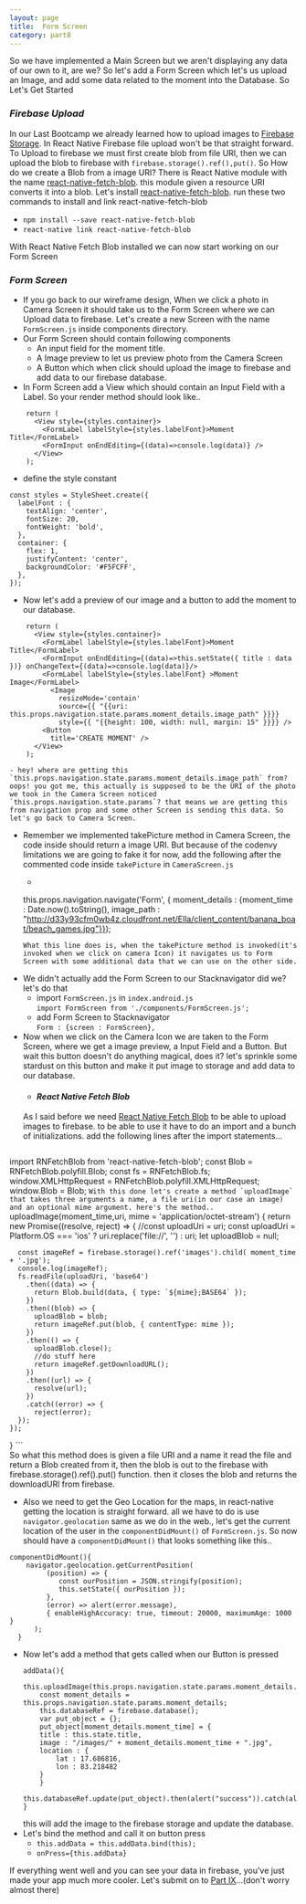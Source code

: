 ```yaml
---
layout: page
title:  Form Screen
category: part8
---
```


So we have implemented a Main Screen but we aren't displaying any data of our own to it, are we? So let's add a Form Screen which let's us upload an Image, and add some data related to the moment into the Database. So Let's Get Started

### _Firebase Upload_
In our Last Bootcamp we already learned how to upload images to [Firebase Storage](https://firebase.google.com/docs/storage/). In React Native Firebase file upload won't be that straight forward. To Upload to firebase we must first create blob from file URI, then we can upload the blob to firebase with `firebase.storage().ref(),put()`. So How do we create a Blob from a image URI? There is React Native module with the name [react-native-fetch-blob](https://github.com/wkh237/react-native-fetch-blob). this module given a resource URI converts it into a blob. Let's install 
[react-native-fetch-blob](https://github.com/wkh237/react-native-fetch-blob). run these two commands to install and link react-native-fetch-blob  
* `npm install --save react-native-fetch-blob`
* `react-native link react-native-fetch-blob`  
 
With React Native Fetch Blob installed we can now start working on our Form Screen  

### _Form Screen_  
* If you go back to our wireframe design, When we click a photo in Camera Screen it should take us to the Form Screen where we can Upload data to firebase. Let's create a new Screen with the name `FormScreen.js` inside components directory.
* Our Form Screen should contain following components
	- An input field for the moment title.
	- A Image preview to let us preview photo from the Camera Screen
	- A Button which when click should upload the image to firebase and add data to our firebase database.
* In Form Screen add a View which should contain an Input Field with a Label. So your render method should look like..
```
    return (
      <View style={styles.container}>
        <FormLabel labelStyle={styles.labelFont}>Moment Title</FormLabel>
        <FormInput onEndEditing={(data)=>console.log(data)} />
      </View>
    );
```
* define the style constant
```
const styles = StyleSheet.create({
  labelFont : {
    textAlign: 'center',
    fontSize: 20,
    fontWeight: 'bold',
  },
  container: {
    flex: 1,
    justifyContent: 'center',
    backgroundColor: '#F5FCFF',
  },
});
```
* Now let's add a preview of our image and a button to add the moment to our database.
```
    return (
      <View style={styles.container}>
        <FormLabel labelStyle={styles.labelFont}>Moment Title</FormLabel>
        <FormInput onEndEditing={(data)=>this.setState({ title : data })} onChangeText={(data)=>console.log(data)}/>
        <FormLabel labelStyle={styles.labelFont} >Moment Image</FormLabel>
          <Image
            resizeMode='contain'
            source={{ "{{uri: this.props.navigation.state.params.moment_details.image_path" }}}}
            style={{ "{{height: 100, width: null, margin: 15" }}}} />
        <Button
          title='CREATE MOMENT' />
      </View>
    );
```
	- hey! where are getting this `this.props.navigation.state.params.moment_details.image_path` from?  
	oops! you got me, this actually is supposed to be the URI of the photo we took in the Camera Screen noticed `this.props.navigation.state.params`? that means we are getting this from navigation prop and some other Screen is sending this data. So let's go back to Camera Screen.
* Remember we implemented takePicture method in Camera Screen, the code inside should return a image URI. But because of the codenvy limitations we are going to fake it for now, add the following after the commented code inside `takePicture` in `CameraScreen.js`
	- ```
	this.props.navigation.navigate('Form', { moment_details : {moment_time : Date.now().toString(), image_path : "http://d33y93cfm0wb4z.cloudfront.net/Ella/client_content/banana_boat/beach_games.jpg"}});
	``` 
	What this line does is, when the takePicture method is invoked(it's invoked when we click on camera Icon) it navigates us to Form Screen with some additional data that we can use on the other side.
* We didn't actually add the Form Screen to our Stacknavigator did we? let's do that 
	- import `FormScreen.js` in `index.android.js`  
		`import FormScreen from './components/FormScreen.js';`  
	- add Form Screen to Stacknavigator  
		`Form : {screen : FormScreen},`
* Now when we click on the Camera Icon we are taken to the Form Screen, where we get a image preview, a Input Field and a Button. But wait this button doesn't do anything magical, does it? let's sprinkle some stardust on this button and make it put image to storage and add data to our database.  
	* #### _React Native Fetch Blob_  
	As I said before we need [React Native Fetch Blob](https://github.com/wkh237/react-native-fetch-blob) to be able to upload images to firebase. to be able to use it have to do an import and a bunch of initializations. add the following lines after the import statements...  
	```
import RNFetchBlob from 'react-native-fetch-blob';
const Blob = RNFetchBlob.polyfill.Blob;
const fs = RNFetchBlob.fs;
window.XMLHttpRequest = RNFetchBlob.polyfill.XMLHttpRequest;
window.Blob = Blob;
	```
	With this done let's create a method `uploadImage` that takes three arguments a name, a file uri(in our case an image) and an optional mime argument. here's the method..
	```
  uploadImage(moment_time,uri, mime = 'application/octet-stream') {
    return new Promise((resolve, reject) => {
      //const uploadUri = uri;
      const uploadUri = Platform.OS === 'ios' ? uri.replace('file://', '') : uri;
      let uploadBlob = null;

      const imageRef = firebase.storage().ref('images').child( moment_time + '.jpg');
      console.log(imageRef);
      fs.readFile(uploadUri, 'base64')
        .then((data) => {
          return Blob.build(data, { type: `${mime};BASE64` });
        })
        .then((blob) => {
          uploadBlob = blob;
          return imageRef.put(blob, { contentType: mime });
        })
        .then(() => {
          uploadBlob.close();
          //do stuff here
          return imageRef.getDownloadURL();
        })
        .then((url) => {
          resolve(url);
        })
        .catch((error) => {
          reject(error);
      });
    });
  }
	```  
	So what this method does is given a file URI and a name it read the file and return a Blob created from it, then the blob is out to the firebase with firebase.storage().ref().put() function. then it closes the blob and returns the downloadURl from firebase.
* Also we need to get the Geo Location for the maps, in react-native getting the location is straight forward. all we have to do is use `navigator.geolocation` same as we do in the web., let's get the current location of the user in the `componentDidMount()` of `FormScreen.js`. So now should have a `componentDidMount()` that looks something like this..
```
componentDidMount(){
    navigator.geolocation.getCurrentPosition(
         (position) => {
            const ourPosition = JSON.stringify(position);
            this.setState({ ourPosition });
         },
         (error) => alert(error.message),
         { enableHighAccuracy: true, timeout: 20000, maximumAge: 1000 }
      );
  }
```
* Now let's add a method that gets called when our Button is pressed  
	```
	addData(){
		this.uploadImage(this.props.navigation.state.params.moment_details.moment_time,this.props.navigation.state.params.moment_details.image_path);
		const moment_details = this.props.navigation.state.params.moment_details;
		this.databaseRef = firebase.database();
		var put_object = {};
		put_object[moment_details.moment_time] = {
		title : this.state.title,
		image : "/images/" + moment_details.moment_time + ".jpg",
		location : {
			lat : 17.686816,
  			lon : 83.218482
		}
		}
		this.databaseRef.update(put_object).then(alert("success")).catch(alert(fail));
	}
	```
	this will add the image to the firebase storage and update the database.
* Let's bind the method and call it on button press
	* `this.addData = this.addData.bind(this);`
	* `onPress={this.addData}`  

If everything went well and you can see your data in firebase, you've just made your app much more cooler. Let's submit on to [Part IX](http://localhost:4000/react-native-bootcamp/part9/authentication.html)...(don't worry almost there) 